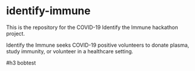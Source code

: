 # identify-immune
This is the repository for the COVID-19 Identify the Immune hackathon project.

Identify the Immune seeks COVID-19 positive volunteers to donate plasma, study immunity, or volunteer in a healthcare setting.

#h3 bobtest